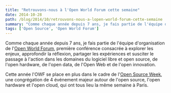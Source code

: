```yaml
---
title: "Retrouvons-nous à l'Open World Forum cette semaine"
date: 2014-10-28
path: /blog/2014/10/retrouvons-nous-a-lopen-world-forum-cette-semaine
summary: "Comme chaque année depuis 7 ans, je fais partie de l'équipe d'organisation de l'Open World Forum, première conférence consacrée à explorer les enjeux, approfondir la réflexion, partager les expériences et susciter le passage à l'action dans les domaines du logiciel libre et open source, de l'open hardware, de l'open data, de l'Open Web et de l'open innovation."
tags: ['Open Source', 'Open World Forum']
---
```


Comme chaque année depuis 7 ans, je fais partie de l'équipe d'organisation de l'[Open World Forum](http://www.openworldforum.paris/fr/a-propos/), première conférence consacrée à explorer les enjeux, approfondir la réflexion, partager les expériences et susciter le passage à l'action dans les domaines du logiciel libre et open source, de l'open hardware, de l'open data, de l'Open Web et de l'open innovation.

Cette année l'OWF se place en plus dans le cadre de l'[Open Source Week](http://www.opensourceweek.fr/), une congrégation de 4 événement majeur autour de l'open source, l'open hardware et l'open cloud, qui ont tous lieu la même semaine à Paris.
